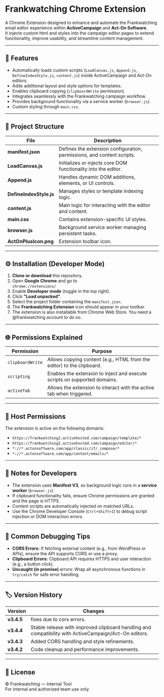# Frankwatching Chrome Extension

A Chrome Extension designed to enhance and automate the Frankwatching email editor experience within **ActiveCampaign** and **Act-On Software**.  
It injects custom html and styles into the campaign editor pages to extend functionality, improve usability, and streamline content management.

---

## 🚀 Features

- Automatically loads custom scripts (`LoadCanvas.js`, `Append.js`, `DefineIndexStyle.js`, `content.js`) inside ActiveCampaign and Act-On editors.
- Adds additional layout and style options for templates.
- Enables clipboard copying (`clipboardWrite` permission).
- Integrates seamlessly with the Frankwatching campaign workflow.
- Provides background functionality via a service worker (`browser.js`).
- Custom styling through `main.css`.

---

## 🧩 Project Structure

| File | Description |
|------|--------------|
| **manifest.json** | Defines the extension configuration, permissions, and content scripts. |
| **LoadCanvas.js** | Initializes or injects core DOM functionality into the editor. |
| **Append.js** | Handles dynamic DOM additions, elements, or UI controls. |
| **DefineIndexStyle.js** | Manages styles or template indexing logic. |
| **content.js** | Main logic for interacting with the editor and content. |
| **main.css** | Contains extension-specific UI styles. |
| **browser.js** | Background service worker managing persistent tasks. |
| **ActOnPlusIcon.png** | Extension toolbar icon. |

---

## ⚙️ Installation (Developer Mode)

1. **Clone or download** this repository.
2. Open **Google Chrome** and go to  
   `chrome://extensions/`
3. Enable **Developer mode** (toggle in the top right).
4. Click **"Load unpacked"**.
5. Select the project folder containing the `manifest.json`.
6. The **Frankwatching Extension** icon should appear in your toolbar.
7. The extension is also installable from Chrome Web Store. You need a @frankwatching account to do so.

---

## 🌐 Permissions Explained

| Permission | Purpose |
|-------------|----------|
| `clipboardWrite` | Allows copying content (e.g., HTML from the editor) to the clipboard. |
| `scripting` | Enables the extension to inject and execute scripts on supported domains. |
| `activeTab` | Allows the extension to interact with the active tab when triggered. |

---

## 🔗 Host Permissions

The extension is active on the following domains:

- `https://frankwatching2.activehosted.com/campaign/template/*`
- `https://frankwatching2.activehosted.com/campaign/editor/*`
- `*://*.actonsoftware.com/app/classic/if/_compose/*`
- `*://*.actonsoftware.com/app/content/emails/*`

---

## 🧠 Notes for Developers

- The extension uses **Manifest V3**, so background logic runs in a **service worker** (`browser.js`).
- If clipboard functionality fails, ensure Chrome permissions are granted and the page is HTTPS.
- Content scripts are automatically injected on matched URLs.
- Use the Chrome Developer Console (`Ctrl+Shift+I`) to debug script injection or DOM interaction errors.

---

## 🧩 Common Debugging Tips

- **CORS Errors:** If fetching external content (e.g., from WordPress or APIs), ensure the API supports CORS or use a proxy.
- **Clipboard Errors:** Clipboard API requires HTTPS and user interaction (e.g., a button click).
- **Uncaught (in promise)** errors: Wrap all asynchronous functions in `try/catch` for safe error handling.

---

## 🏷️ Version History

| Version | Changes |
|----------|----------|
| **v3.4.5** | fixes due to cors errors. |
| **v3.4.4** | Stable release with improved clipboard handling and compatibility with ActiveCampaign/Act-On editors. |
| **v3.4.3** | Added CORS handling and style refinements. |
| **v3.4.2** | Code cleanup and performance improvements. |

---

## 📄 License

© Frankwatching — Internal Tool  
For internal and authorized team use only.
